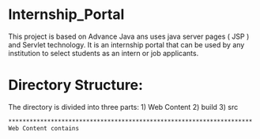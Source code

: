 Internship_Portal
=================

This project is based on Advance Java ans uses java server pages ( JSP ) and Servlet technology.
It is an internship portal that can be used by any institution to select students as an intern or job applicants.

Directory Structure:
====================
The directory is divided into three parts:
	1) Web Content
	2) build
	3) src

	*********************************************************************
	Web Content contains
